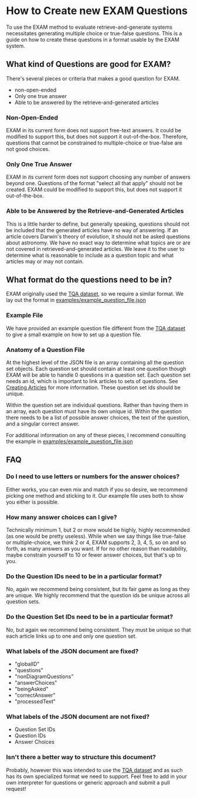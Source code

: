 # How to Create new EXAM Questions
To use the EXAM method to evaluate retrieve-and-generate systems necessitates generating multiple choice
or true-false questions. This is a guide on how to create these questions in a format usable by the EXAM
system.

## What kind of Questions are good for EXAM?
There's several pieces or criteria that makes a good question for EXAM.
* non-open-ended
* Only one true answer
* Able to be answered by the retrieve-and-generated articles

### Non-Open-Ended
EXAM in its current form does not support free-text answers. It could be modified to support this, but
does not support it out-of-the-box. Therefore, questions that cannot be constrained to multiple-choice
or true-false are not good choices.

### Only One True Answer
EXAM in its current form does not support choosing any number of answers beyond one. Questions of the
format "select all that apply" should not be created. EXAM could be modified to support this, but does
not support it out-of-the-box.

### Able to be Answered by the Retrieve-and-Generated Articles
This is a little harder to define, but generally speaking, questions should not be included that the
generated articles have no way of answering. If an article covers Darwin's theory of evolution, it should not be
asked questions about astronomy. We have no exact way to determine what topics are or are not covered in
retrieved-and-generated articles. We leave it to the user to determine what is reasonable to include as a question topic
and what articles may or may not contain.

## What format do the questions need to be in?
EXAM originally used the [TQA dataset](https://allenai.org/data/tqa), so we require a similar format. We
lay out the format in [examples/example_question_file.json](examples/example_question_file.json)

### Example File
We have provided an example question file different from the [TQA dataset](https://allenai.org/data/tqa) 
to give a small example on how to set up a question file.

### Anatomy of a Question File
At the highest level of the JSON file is an array containing all the question set objects. Each question
set should contain at least one question though EXAM will be able to handle 0 questions in a question set.
Each question set needs an id, which is important to link articles to sets of questions. See
[Creating Articles](./createarticles.md) for more information. These question set ids should be unique.

Within the question set are individual questions. Rather than having them in an array, each question must
have its own unique id. Within the question there needs to be a list of possible answer choices, the
text of the question, and a singular correct answer. 

For additional information on any of these pieces, I recommend consulting the example in
[examples/example_question_file.json](examples/example_question_file.json)

## FAQ
### Do I need to use letters or numbers for the answer choices?
Either works, you can even mix and match if you so desire, we recommend picking one method and sticking 
to it. Our example file uses both to show you either is possible.

### How many answer choices can I give?
Technically minimum 1, but 2 or more would be highly, highly recommended (as one would be pretty useless).
While when we say things like true-false or multiple-choice, we think 2 or 4, EXAM supports 2, 3, 4, 5,
so on and so forth, as many answers as you want. If for no other reason than readability, maybe constrain
yourself to 10 or fewer answer choices, but that's up to you.

### Do the Question IDs need to be in a particular format?
No, again we recommend being consistent, but its fair game as long as they are unique. We highly recommend
that the question ids be unique across all question sets.

### Do the Question Set IDs need to be in a particular format?
No, but again we recommend being consistent. They must be unique so that each article links up to one
and only one question set.

### What labels of the JSON document are fixed?
* "globalID"
* "questions"
* "nonDiagramQuestions"
* "answerChoices"
* "beingAsked"
* "correctAnswer"
* "processedText"

### What labels of the JSON document are not fixed?
* Question Set IDs
* Question IDs
* Answer Choices

### Isn't there a better way to structure this document?
Probably, however this was intended to use the [TQA dataset](https://allenai.org/data/tqa) and as such
has its own specialized format we need to support. Feel free to add in your own interpreter for questions
or generic approach and submit a pull request!